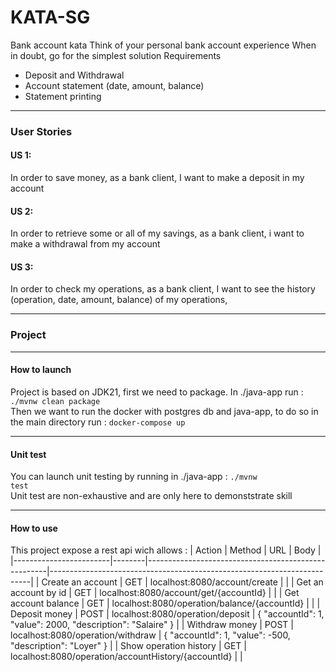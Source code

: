 # KATA-SG
Bank account kata Think of your personal bank account experience When in doubt, go for the simplest solution Requirements
- Deposit and Withdrawal
- Account statement (date, amount, balance)
- Statement printing

---

### User Stories
#### US 1:
In order to save money, as a bank client, I want to make a deposit in my account

#### US 2:
In order to retrieve some or all of my savings, as a bank client, i want to make a withdrawal from my account

#### US 3:
In order to check my operations, as a bank client, I want to see the history (operation, date, amount, balance) of my operations,

---

### Project

______________

#### How to launch
Project is based on JDK21, first we need to package. In ./java-app run :
<code>./mvnw clean package</code>  
Then we want to run the docker with postgres db and java-app, to do so in the main directory run :
<code>docker-compose up</code>

______________

#### Unit test
You can launch unit testing by running in ./java-app :
<code>./mvnw test</code>  
Unit test are non-exhaustive and are only here to demonststrate skill

______________

#### How to use
This project expose a rest api wich allows :
| Action                 | Method | URL                                                 | Body                                                                    |
|------------------------|--------|-----------------------------------------------------|-------------------------------------------------------------------------|
| Create an account      | GET    | localhost:8080/account/create                       |                                                                         |
| Get an account by id   | GET    | localhost:8080/account/get/{accountId}              |                                                                         |
| Get account balance    | GET    | localhost:8080/operation/balance/{accountId}        |                                                                         |
| Deposit money          | POST   | localhost:8080/operation/deposit                    | {     "accountId": 1,     "value": 2000,     "description": "Salaire" } |
| Withdraw money         | POST   | localhost:8080/operation/withdraw                   | {     "accountId": 1,     "value": -500,     "description": "Loyer" }   |
| Show operation history | GET    | localhost:8080/operation/accountHistory/{accountId} |                                                                         |
